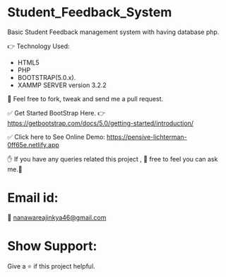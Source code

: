 # Student_Feedback_System
Basic Student Feedback management system with having database php.

:point_right: Technology Used:
* HTML5
* PHP
* BOOTSTRAP(5.0.x).
* XAMMP SERVER version 3.2.2

:pray: Feel free to fork, tweak and send me a pull request.

:white_check_mark: Get Started BootStrap Here. :point_right: https://getbootstrap.com/docs/5.0/getting-started/introduction/


:white_check_mark: Click here to See Online Demo:   https://pensive-lichterman-0ff65e.netlify.app


:raised_hand: If you have any queries related this project , :pray: free to feel you can ask me.:pray:

# Email id:
:e-mail: nanawareajinkya46@gmail.com

# Show Support:
Give a ⭐️ if this project helpful.
